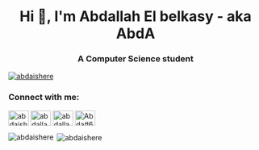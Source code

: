 <h1 align="center">Hi 👋, I'm Abdallah El belkasy - aka AbdA</h1>
<h3 align="center">A Computer Science student</h3>

<p align="left"> <a href="https://twitter.com/abdaishere" target="blank"><img src="https://img.shields.io/twitter/follow/abdaishere?logo=twitter&style=for-the-badge" alt="abdaishere" /></a> </p>

<h3 align="left">Connect with me:</h3>
<p align="left">
<a href="https://twitter.com/abdaishere" target="blank"><img align="center" src="https://raw.githubusercontent.com/rahuldkjain/github-profile-readme-generator/master/src/images/icons/Social/twitter.svg" alt="abdaishere" height="30" width="40" /></a>
<a href="https://linkedin.com/in/abdallahelbelkasy" target="blank"><img align="center" src="https://raw.githubusercontent.com/rahuldkjain/github-profile-readme-generator/master/src/images/icons/Social/linked-in-alt.svg" alt="abdallahelbelkasy" height="30" width="40" /></a>
<a href="https://fb.com/abdallahe22" target="blank"><img align="center" src="https://raw.githubusercontent.com/rahuldkjain/github-profile-readme-generator/master/src/images/icons/Social/facebook.svg" alt="abdallahe22" height="30" width="40" /></a>
<a href="https://discord.gg/Abda#6422" target="blank"><img align="center" src="https://raw.githubusercontent.com/rahuldkjain/github-profile-readme-generator/master/src/images/icons/Social/discord.svg" alt="Abda#6422" height="30" width="40" /></a>
</p>

<p><img align="left" src="https://github-readme-stats.vercel.app/api/top-langs?username=abdaishere&show_icons=true&exclude_repo=Traino&theme=dark&hide_border=true&locale=en&layout=compact" alt="abdaishere" /></p>

<p>&nbsp;<img align="center" src="https://github-readme-stats.vercel.app/api?username=abdaishere&show_icons=true&theme=dark&hide_border=true&locale=en" alt="abdaishere" /></p>

<!--START_SECTION:activity-->